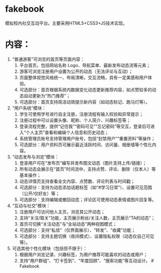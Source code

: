 # fakebook
模拟校内社交互动平台。主要采用HTML5+CSS3+JS技术实现。

# 内容：
1. “普通游客”可浏览的首页等页面内容：
    1)	平台首页，包括网站名称 Logo、导航菜单、最新发布动态流等元素；
    2)	游客可浏览注册用户设置为公开的动态（无法评论与互动）；
    3)	页面整体视觉风格统一、布局清晰，交互流畅，具有一定美感和用户体验。
    4)	可选部分：首页根据系统内数据变化动态更新推荐内容，如点赞较多的动态自动更新为“热门推荐”；
    5)	可选部分：首页支持简洁动效提示新内容（如动态标记、跑马灯等）。
1. “用户系统”模块：
    1)	学生可使用学号进行自主注册，注册流程有输入校验和异常提示；
    2)	注册过程中可以设置头像、昵称、个人简介、兴趣标签等；
    3)	登录流程完整，提供“记住我”“密码可见”“忘记密码”等交互，登录后可进入“个人主页”查看和编辑个人信息和历史动态；
    4)	系统管理员账号支持管理用户账号，包括“封禁用户”“重置资料”等操作；
    5)	可选部分：用户资料页可展示最近活跃时间、访问量、相册墙等个性化内容。
1. “动态发布与浏览”模块：
    1)	登录用户可在“发布页”编写并发布图文动态（图片支持上传/链接）；
    2)	所有动态会展示在“首页”时间流中，支持点赞、评论、删除（仅本人）等基本操作；
    3)	动态详情页支持查看全文内容、点赞数、评论列表与时间戳；
    4)	可选部分：支持为动态添加话题标签（如“#学习日常”）、设置可见范围（公开/仅好友）等；
    5)	可选部分：支持编辑或撤回动态；评论区可使用动态表情或图片回复等。
1. “互动与社交”模块：
    1)	注册用户可访问他人主页，浏览其公开动态；
    2)	支持“关注/取关”功能，主页展示粉丝/关注人数，主页展示“TA的动态”；
    3)	首页可切换“关注动态”与“全站动态”两种视图模式；
    4)	可选部分：支持“私信”（仅界面展示）、“转发”、“收藏”功能；
    5)	可选部分：支持主题切换（夜间模式）、设置隐私权限（动态仅自己可见等）。
1. 可选其他个性化模块（包括但不限于）：
    1)	根据用户浏览记录、兴趣标签，为用户推荐可能喜欢的动态或用户；
    2)	支持“用户群组”、“打卡签到”、“年度回顾”、“搜索功能”等互动设计。
#   F a k e b o o k  
 